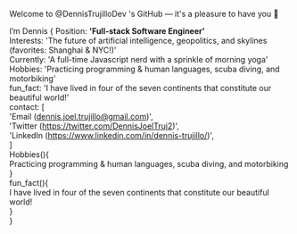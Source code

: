 <!-- - 👋 Hi, I’m @DennisTrujilloDev
- 👀 I’m interested in geopolitics, the future of artificial intelligence, maps, and skylines (favorites: Shanghai & NYC!). 
- 🌱 I’m currently learning Javascript (& LOVIN' it!) and the study methods that work best for me. Additionally, I am always working on my French-language and yoga skills. 
- Interesting facts about me: I practiced Capoeira — a Brazilian martial art disguised as a dance — for several years, and have lived in four of the seven continents that make up our beautiful world. 
- My hobbies include: swimming and snorkeling, biking, practicing (spoken & programming) languages. 
- 💞️ I’m looking to collaborate on open source projects. Any suggestions? 
- 📫 How to reach me: Email (dennis.joel.trujillo@gmail.com), Twitter (https://twitter.com/DennisJoelTruj2), or LinkedIn (https://www.linkedin.com/in/dennis-trujillo/) -->

Welcome to @DennisTrujilloDev 's GitHub — it's a pleasure to have you 👋 <br>

I’m Dennis { 
		Position:   <strong>'Full-stack Software Engineer'</strong> <br>
		Interests:   'The future of artificial intelligence, geopolitics, and skylines (favorites: Shanghai & NYC!)' <br>
		Currently:   'A full-time Javascript nerd with a sprinkle of morning yoga' <br>
		Hobbies:   'Practicing programming & human languages, scuba diving, and motorbiking' <br>
		fun_fact:   'I have lived in four of the seven continents that constitute our beautiful world!' <br>
		contact: [ <br>
   			'Email (dennis.joel.trujillo@gmail.com)',<br>
   			'Twitter (https://twitter.com/DennisJoelTruj2)',<br>
   			'LinkedIn (https://www.linkedin.com/in/dennis-trujillo/)',<br>
   			]<br>
		Hobbies(){ <br>
		Practicing programming & human languages, scuba diving, and motorbiking<br>
		}<br>
		fun_fact(){<br>
		I have lived in four of the seven continents that constitute our beautiful world!<br>
		}<br>
}


<!--    future ambitions():
    I will use my experience in education and software development 
   	to manage a team of software engineers 
    } -->
<!---
DennisTrujilloDev/DennisTrujilloDev is a ✨ special ✨ repository because its `README.md` (this file) appears on your GitHub profile.
You can click the Preview link to take a look at your changes.
--->
